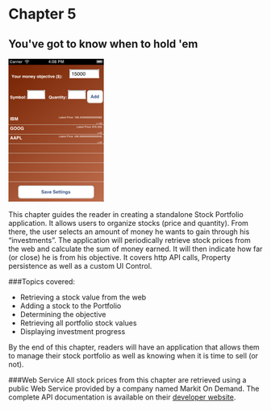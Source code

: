 # Chapter 5
## You've got to know when to hold 'em 
![Screenshot](../screenshots/app05.png)

This chapter guides the reader in creating a standalone Stock Portfolio application. It allows users to organize stocks (price and quantity). From there, the user selects an amount of money he wants to gain through his “investments”. The application will periodically retrieve stock prices from the web and calculate the sum of money earned. It will then indicate how far (or close) he is from his objective. It covers http API calls, Property persistence as well as a custom UI Control.

###Topics covered:
- Retrieving a stock value from the web
- Adding a stock to the Portfolio
- Determining the objective
- Retrieving all portfolio stock values
- Displaying investment progress

By the end of this chapter, readers will have an application that allows them to manage their stock portfolio as well as knowing when it is time to sell (or not).

###Web Service
All stock prices from this chapter are retrieved using a public Web Service provided by a company named Markit On Demand. The complete API documentation is available on their [developer website](http://dev.markitondemand.com).


